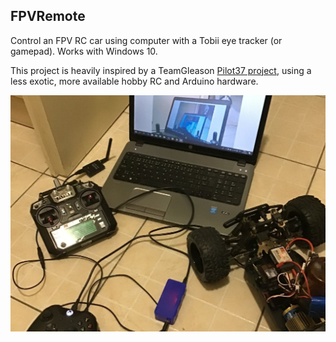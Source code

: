 FPVRemote
---------

Control an FPV RC car using computer with a Tobii eye tracker (or gamepad). Works with Windows 10.

This project is heavily inspired by a TeamGleason [Pilot37 project](https://github.com/TeamGleason/Pilot37), using a less exotic, more available hobby RC and Arduino hardware.

![FPVRemote](FPVRemote/docs/resources/FPVRemote.jpg)
